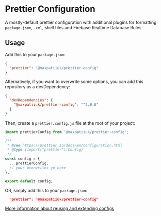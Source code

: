 # Prettier Configuration

A mostly-default prettier configuration with additional plugins for formatting
`package.json`, `.xml`, shell files and Firebase Realtime Database Rules

## Usage

Add this to your `package.json`:

```json
{
  "prettier": "@maxpatiiuk/prettier-config"
}
```

Alternatively, if you want to overwrite some options, you can add this
repository as a devDependency:

```json
{
  "devDependencies": {
    "@maxpatiiuk/prettier-config": "^2.0.0"
  }
}
```

Then, create a `prettier.config.js` file at the root of your project:

```js
import prettierConfig from '@maxpatiiuk/prettier-config';

/**
 * @see https://prettier.io/docs/en/configuration.html
 * @type {import("prettier").Config}
 */
const config = {
  ...prettierConfig,
  // your overwrites go here
};

export default config;
```

OR, simply add this to your `package.json`:

```json
  "prettier": "@maxpatiiuk/prettier-config"
```

[More information about reusing and extending configs](https://prettier.io/docs/en/configuration.html)
